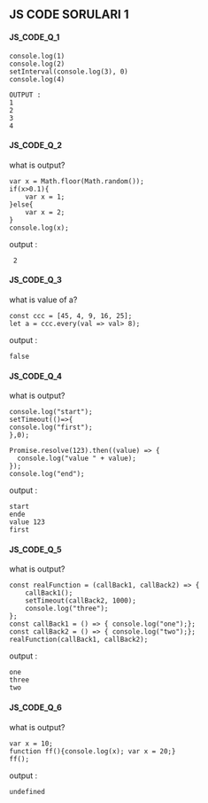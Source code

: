 ## JS CODE SORULARI 1

#### JS_CODE_Q_1
```
console.log(1)
console.log(2)
setInterval(console.log(3), 0)
console.log(4)
```
```
OUTPUT : 
1
2
3
4
``` 
#### JS_CODE_Q_2
what is output?
```
var x = Math.floor(Math.random());
if(x>0.1){
    var x = 1; 
}else{
    var x = 2;
}
console.log(x);  
``` 
output : 
```
 2
``` 

#### JS_CODE_Q_3
what is value of a?
```
const ccc = [45, 4, 9, 16, 25];
let a = ccc.every(val => val> 8);
``` 
output : 
```
false
``` 

#### JS_CODE_Q_4
what is output?
```
console.log("start");
setTimeout(()=>{
console.log("first");
},0);

Promise.resolve(123).then((value) => {
  console.log("value " + value);
});
console.log("end");
``` 
output : 
```
start
ende
value 123
first
```

#### JS_CODE_Q_5
what is output?
```
const realFunction = (callBack1, callBack2) => {
	callBack1();
	setTimeout(callBack2, 1000);
	console.log("three");
};
const callBack1 = () => { console.log("one");};
const callBack2 = () => { console.log("two");};
realFunction(callBack1, callBack2);
```
output : 
```
one
three
two
```
#### JS_CODE_Q_6
what is output?
```
var x = 10;
function ff(){console.log(x); var x = 20;}
ff();
```
output : 
```
undefined
```


